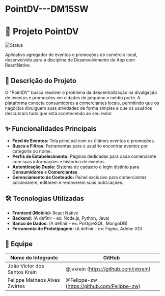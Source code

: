 # PointDV---DM15SW

# 📱 Projeto PointDV

![Status](https://img.shields.io/badge/status-em%20desenvolvimento-yellow)

Aplicativo agregador de eventos e promoções do comércio local, desenvolvido para a disciplina de Desenvolvimento de App com ReactNative.

## 📝 Descrição do Projeto

O "PointDV" busca resolver o problema da descentralização na divulgação de eventos e promoções em cidades de pequeno e médio porte. A plataforma conecta consumidores a comerciantes locais, permitindo que os negócios divulguem suas atividades de forma simples e que os usuários descubram tudo que está acontecendo ao seu redor.

## ✨ Funcionalidades Principais

- **Feed de Eventos:** Tela principal com os últimos eventos e promoções.
- **Busca e Filtros:** Ferramentas para o usuário encontrar eventos por categoria ou nome.
- **Perfis de Estabelecimento:** Páginas dedicadas para cada comerciante com suas informações e histórico de eventos.
- **Autenticação Dupla:** Sistema de cadastro e login distinto para **Consumidores** e **Comerciantes**.
- **Gerenciamento de Conteúdo:** Painel exclusivo para comerciantes adicionarem, editarem e removerem suas publicações.

## 🛠️ Tecnologias Utilizadas

- **Frontend (Mobile):** React Native
- **Backend:** (A definir - ex: Node.js, Python, Java)
- **Banco de Dados:** (A definir - ex: PostgreSQL, MongoDB)
- **Ferramenta de Prototipagem:** (A definir - ex: Figma, Adobe XD)

## 👥 Equipe

| Nome do Integrante  |  GitHub |
| ------------------  |  ------ |
| João Victor dos Santos Krein  | @jvkrein (https://github.com/jvkrein)       |
| Felippe Matheos Alves Zwirtes | @Felippe-zw (https://github.com/Felippe-zw) |
